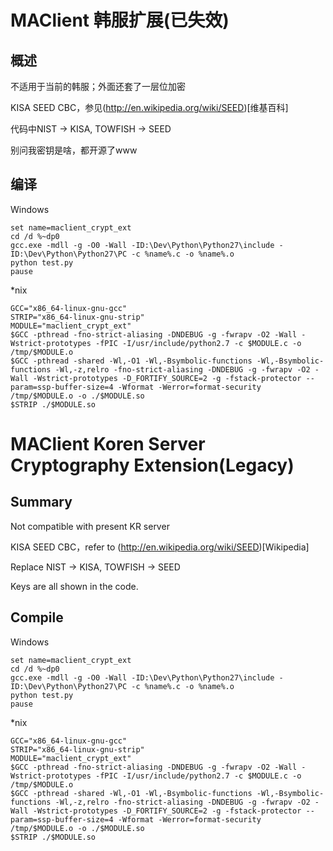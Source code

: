 # MAClient 韩服扩展(已失效)
## 概述
不适用于当前的韩服；外面还套了一层位加密

KISA SEED CBC，参见(http://en.wikipedia.org/wiki/SEED)[维基百科]

代码中NIST -> KISA, TOWFISH -> SEED

别问我密钥是啥，都开源了www

## 编译
Windows
```
set name=maclient_crypt_ext
cd /d %~dp0
gcc.exe -mdll -g -O0 -Wall -ID:\Dev\Python\Python27\include -ID:\Dev\Python\Python27\PC -c %name%.c -o %name%.o
python test.py
pause
```

*nix
```
GCC="x86_64-linux-gnu-gcc"
STRIP="x86_64-linux-gnu-strip"
MODULE="maclient_crypt_ext"
$GCC -pthread -fno-strict-aliasing -DNDEBUG -g -fwrapv -O2 -Wall -Wstrict-prototypes -fPIC -I/usr/include/python2.7 -c $MODULE.c -o /tmp/$MODULE.o
$GCC -pthread -shared -Wl,-O1 -Wl,-Bsymbolic-functions -Wl,-Bsymbolic-functions -Wl,-z,relro -fno-strict-aliasing -DNDEBUG -g -fwrapv -O2 -Wall -Wstrict-prototypes -D_FORTIFY_SOURCE=2 -g -fstack-protector --param=ssp-buffer-size=4 -Wformat -Werror=format-security /tmp/$MODULE.o -o ./$MODULE.so
$STRIP ./$MODULE.so
```

# MAClient Koren Server Cryptography Extension(Legacy)

## Summary
Not compatible with present KR server

KISA SEED CBC，refer to (http://en.wikipedia.org/wiki/SEED)[Wikipedia]

Replace NIST -> KISA, TOWFISH -> SEED

Keys are all shown in the code.

## Compile
Windows
```
set name=maclient_crypt_ext
cd /d %~dp0
gcc.exe -mdll -g -O0 -Wall -ID:\Dev\Python\Python27\include -ID:\Dev\Python\Python27\PC -c %name%.c -o %name%.o
python test.py
pause
```

*nix
```
GCC="x86_64-linux-gnu-gcc"
STRIP="x86_64-linux-gnu-strip"
MODULE="maclient_crypt_ext"
$GCC -pthread -fno-strict-aliasing -DNDEBUG -g -fwrapv -O2 -Wall -Wstrict-prototypes -fPIC -I/usr/include/python2.7 -c $MODULE.c -o /tmp/$MODULE.o
$GCC -pthread -shared -Wl,-O1 -Wl,-Bsymbolic-functions -Wl,-Bsymbolic-functions -Wl,-z,relro -fno-strict-aliasing -DNDEBUG -g -fwrapv -O2 -Wall -Wstrict-prototypes -D_FORTIFY_SOURCE=2 -g -fstack-protector --param=ssp-buffer-size=4 -Wformat -Werror=format-security /tmp/$MODULE.o -o ./$MODULE.so
$STRIP ./$MODULE.so
```
